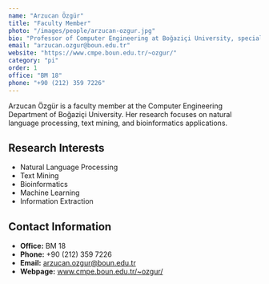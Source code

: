 ```yaml
---
name: "Arzucan Özgür"
title: "Faculty Member"
photo: "/images/people/arzucan-ozgur.jpg"
bio: "Professor of Computer Engineering at Boğaziçi University, specializing in natural language processing and bioinformatics."
email: "arzucan.ozgur@boun.edu.tr"
website: "https://www.cmpe.boun.edu.tr/~ozgur/"
category: "pi"
order: 1
office: "BM 18"
phone: "+90 (212) 359 7226"
---
```


Arzucan Özgür is a faculty member at the Computer Engineering Department of Boğaziçi University. Her research focuses on natural language processing, text mining, and bioinformatics applications.

## Research Interests

- Natural Language Processing
- Text Mining
- Bioinformatics
- Machine Learning
- Information Extraction

## Contact Information

- **Office:** BM 18
- **Phone:** +90 (212) 359 7226
- **Email:** arzucan.ozgur@boun.edu.tr
- **Webpage:** www.cmpe.boun.edu.tr/~ozgur/ 
